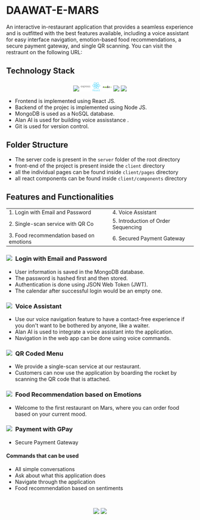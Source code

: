 # DAAWAT-E-MARS
An interactive in-restaurant application that provides a seamless experience and is outfitted with the best features available, including a voice assistant for easy interface navigation, emotion-based food recommendations, a secure payment gateway, and single QR scanning. You can visit the restraunt on the following URL: 

## Technology Stack
<div>
      <p align ="center">
        <code><img src="https://img.icons8.com/color/48/000000/mongodb.png" width="5%" /></code>
        <code><img src="https://raw.githubusercontent.com/devicons/devicon/master/icons/express/express-original-wordmark.svg" alt="express" width="5%" /></code>
        <code><img src="https://raw.githubusercontent.com/devicons/devicon/master/icons/react/react-original-wordmark.svg" width="5%" /></code>
        <code><img src="https://raw.githubusercontent.com/devicons/devicon/master/icons/nodejs/nodejs-original-wordmark.svg" width="5%"/></code>
        <code><img src="https://cdn.worldvectorlogo.com/logos/socket-io.svg" width="5%" /></code>
        <code><img src="https://img.icons8.com/color/64/000000/git.png" width="5%"/></code>
      </p>
</div>

- Frontend is implemented using React JS.
- Backend of the projec is implemented using Node JS.
- MongoDB is used as a NoSQL database.
- Alan AI is used for building voice assisstance .
- Git is used for version control.

## Folder Structure
- The server code is present in the `server` folder of the root directory
- front-end of the project is present inside the `client` directory
- all the individual pages can be found inside `client/pages` directory
- all react components can be found inside `client/components` directory

## Features and Functionalities
<div align="center">
  
|                                           |                                        |
|-------------------------------------------|----------------------------------------|
| 1. Login with Email and Password          | 4.  Voice Assistant                    |
| 2. Single-scan service with QR Co         | 5.  Introduction of Order Sequencing   |
| 3. Food recommendation based on emotions  | 6.  Secured Payment Gateway            |
</div>

### <img src="https://img.icons8.com/color/48/000000/gmail--v2.gif" width="30px" />&ensp;Login with Email and Password
- User information is saved in the MongoDB database.
- The password is hashed first and then stored.
- Authentication is done using JSON Web Token (JWT).
- The calendar after successful login would be an empty one.

### <img src="https://img.icons8.com/ios-glyphs/30/3498DB/voice-presentation--v2.gif" width="30px" />&ensp;Voice Assistant
- Use our voice navigation feature to have a contact-free experience if you don't want to be bothered by anyone, like a waiter.
- Alan AI is used to integrate a voice assistant into the application.
- Navigation in the web app can be done using voice commands.

### <img src="https://icons8.com/icon/ONpoTkSjQXY2/qr-code" width="30px" />&ensp;QR Coded Menu
- We provide a single-scan service at our restaurant. 
- Customers can now use the application by boarding the rocket by scanning the QR code that is attached.

### <img src="https://icons8.com/icon/cxbCBS9adIMd/shocker-emoji" width="30px" />&ensp;Food Recommendation based on Emotions
- Welcome to the first restaurant on Mars, where you can order food based on your current mood.

### <img src="https://icons8.com/icon/0pVwACd7biaT/expensive-price" width="30px" />&ensp;Payment with GPay
- Secure Payment Gateway

#### Commands that can be used
- All simple conversations
- Ask about what this application does
- Navigate through the application
- Food recommendation based on sentiments

<br />

<p align = "center">
  <img src = "http://ForTheBadge.com/images/badges/built-with-love.svg">
  <img src = "https://forthebadge.com/images/badges/made-with-javascript.svg">
</p>
